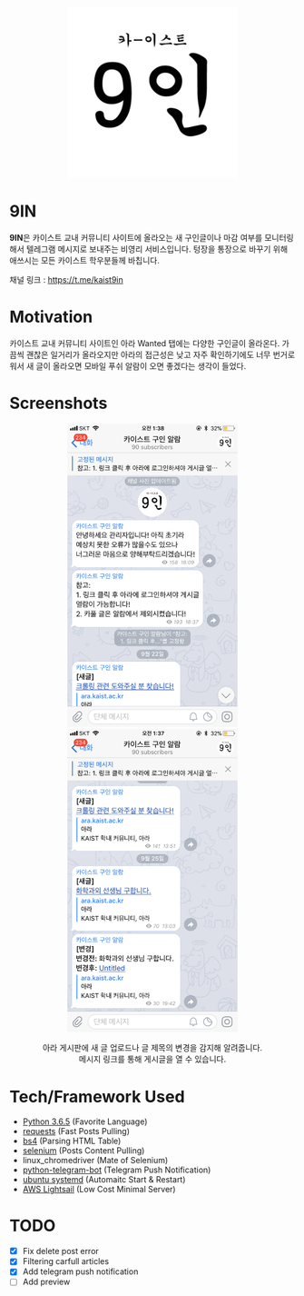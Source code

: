 <p align="center"> 
<img src="images/9in_logo.jpeg" width="300">
</p>

# 9IN
**9IN**은 카이스트 교내 커뮤니티 사이트에 올라오는 새 구인글이나 마감 여부를 모니터링해서 텔레그램 메시지로 보내주는 비영리 서비스입니다. 텅장을 통장으로 바꾸기 위해 애쓰시는 모든 카이스트 학우분들께 바칩니다.  

채널 링크 : https://t.me/kaist9in 


# Motivation  
카이스트 교내 커뮤니티 사이트인 아라 Wanted 탭에는 다양한 구인글이 올라온다. 가끔씩 괜찮은 일거리가 올라오지만 아라의 접근성은 낮고 자주 확인하기에도 너무 번거로워서 새 글이 올라오면 모바일 푸쉬 알람이 오면 좋겠다는 생각이 들었다.   

# Screenshots  

<p align="center"> 
<img src="images/screenshot1.png" width="300"> <img src="images/screenshot2.png" width="300">
</p>
<p align="center"> 
  아라 게시판에 새 글 업로드나 글 제목의 변경을 감지해 알려줍니다. <br> 메시지 링크를 통해 게시글을 열 수 있습니다.   
</p>


# Tech/Framework Used
- [Python 3.6.5](https://www.python.org/downloads/release/python-365/) (Favorite Language)
- [requests](https://pypi.org/project/requests/) (Fast Posts Pulling)
- [bs4](https://pypi.org/project/beautifulsoup4/) (Parsing HTML Table)
- [selenium](https://pypi.org/project/selenium/) (Posts Content Pulling)
- linux_chromedriver (Mate of Selenium)
- [python-telegram-bot](https://python-telegram-bot.org/) (Telegram Push Notification)
- [ubuntu systemd](https://wiki.ubuntu.com/systemd)  (Automaitc Start & Restart)
- [AWS Lightsail](https://aws.amazon.com/ko/lightsail/) (Low Cost Minimal Server)

# TODO
- [X] Fix delete post error
- [X] Filtering carfull articles
- [X] Add telegram push notification
- [ ] Add preview
